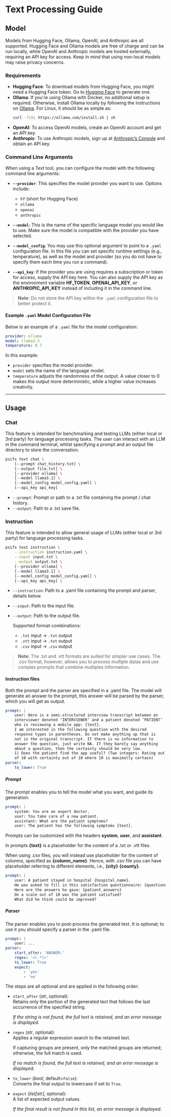 # Text Processing Guide

<div class="cli-docs">

## Model
Models from Hugging Face, Ollama, OpenAI, and Anthropic are all supported.
Hugging Face and Ollama models are free of charge and can be run locally, while OpenAI and Anthropic models are hosted externally, requiring an API key for access.
Keep in mind that using non-local models may raise privacy concerns.

### Requirements
- **Hugging Face**:
To download models from Hugging Face, you might need a Hugging Face token. Go to [Hugging Face](https://huggingface.co/join) to generate one.
- **Ollama**:
If you're using Ollama with Docker, no additional setup is required.
Otherwise, install Ollama locally by following the instructions on [Ollama](https://github.com/ollama/ollama).
For Linux, it should be as simple as:
  ```bash
  curl -fsSL https://ollama.com/install.sh | sh
  ```
- **OpenAI**: 
To access OpenAI models, create an OpenAI account and get an API key.
- **Anthropic**:
To use Anthropic models, sign up at [Anthropic’s Console](https://console.anthropic.com/) and obtain an API key.

### Command Line Arguments


When using a Text tool, you can configure the model with the following command line arguments:

- **`--provider`**: This specifies the model provider you want to use. Options include:
  - `hf` (short for Hugging Face)
  - `ollama`
  - `openai`
  - `anthropic`
  
- **`--model`**: This is the name of the specific language model you would like to use. Make sure the model is compatible with the provider you have selected.

- **`--model_config`**: You may use this optional argument to point to a `.yaml` configuration file. In this file you can set specific runtime settings (e.g., temperature), as well as the model and provider (so you do not have to specify them each time you run a command).
- **`--api_key`**: If the provider you are using requires a subscription or token for access, supply the API key here. You can also supply the API key as the environment variable **HF_TOKEN**, **OPENAI_API_KEY**, or **ANTHROPIC_API_KEY** instead of including it in the command line.

> **Note**: Do not store the API key within the `.yaml` configuration file to better protect it. 

#### Example `.yaml` Model Configuration File

Below is an example of a `.yaml` file for the model configuration:

```yaml
provider: ollama
model: llama3.3
temperature: 0.7
```

In this example:
- `provider` specifies the model provider.
- `model` sets the name of the language model.
- `temperature` adjusts the randomness of the output. A value closer to 0 makes the output more deterministic, while a higher value increases creativity.

---

## Usage
### Chat
This feature is intended for benchmarking and testing LLMs (either local or 3rd party) 
for language processing tasks. The user can interact with an LLM in the command terminal, 
whilst specifying a prompt and an output file directory to store the conversation.
```bash
psifx text chat \
    [--prompt chat_history.txt] \
    [--output file.txt] \
    [--provider ollama] \
    [--model llama3.1] \
    [--model_config model_config.yaml] \
    [--api_key api_key]       
```
- `--prompt`: Prompt or path to a .txt file containing the prompt / chat history.
- `--output`: Path to a .txt save file.
### Instruction
This feature is intended to allow general usage of LLMs (either local or 3rd party) for language processing tasks.

```bash
psifx text instruction \
    --instruction instruction.yaml \
    --input input.txt \
    --output output.txt \
    [--provider ollama] \
    [--model llama3.1] \
    [--model_config model_config.yaml] \
    [--api_key api_key] \
  ```
- `--instruction`: Path to a .yaml file containing the prompt and parser, details below.
- `--input`: Path to the input file.
- `--output`: Path to the output file.

  Supported format combinations:
  - `.txt` input → `.txt` output
  - `.vtt` input → `.txt` output
  - `.csv` input → `.csv` output


> **Note**: The .txt and .vtt formats are suited for simpler use cases. 
> The .csv format, however, allows you to process multiple datas and use complex prompts that combine multiples information.

#### Instruction files
Both the prompt and the parser are specified in a .yaml file.
The model will generate an answer to the prompt, this answer will be parsed by the parser, which you will get as output.

```yaml
prompt: |
    user: Here is a semi-structured interview transcript between an
    interviewer denoted ’INTERVIEWER’ and a patient denoted ’PATIENT’
    who is reviewing a mobile app: {text}.
    I am interested in the following question with the desired
    response types in parentheses. Do not make anything up that is
    not in the original transcript. If there is no information to
    answer the question, just write NA. If they barely say anything
    about a question, then the certainty should be very low.
    1) Does the patient find the app useful? (Two integers: Rating out
    of 10 with certainty out of 10 where 10 is maximally certain)
parser:
    to_lower: True 
```
##### Prompt
The prompt enables you to tell the model what you want, and guide its generation.

```yaml
prompt: |
    system: You are an expert doctor.
    user: You take care of a new patient.
    assistant: What are the patient symptoms?
    user: The patient has the following symptoms {text}.
```
Prompts can be customized with the headers **system**, **user**, and **assistant**.

In prompts **{text}** is a placeholder for the content of a .txt or .vtt files. 

When using .csv files, you will instead use placeholder for the content of columns, specified as **{column_name}**. 
Hence, with .csv file you can have placeholder referring to different elements, i.e., **{city}** **{county}**.
```yaml
prompt: |
    user: A patient stayed in hospital {hospital_name}.
    He was asked to fill in this satisfaction questionnaire: {questionary_content}
    Here are the answers he gave: {patient_answers}
    On a scale out of 10 was the patient satisfied?
    What did he think could be improved?
```
##### Parser
The parser enables you to post-process the generated text.
It is optional; to use it you should specify a parser in the .yaml file.
```yaml
prompt: |
    user: ...
parser:
    start_after: 'ANSWER:' 
    regex: '<(.*)>'
    to_lower: True 
    expect:
        - 'yes'
        - 'no' 
```
The steps are all optional and are applied in the following order:
- `start_after` (*str*, optional):  
  Retains only the portion of the generated text that follows the last occurrence of the specified string. 
  
   _If the string is not found, the full text is retained, and an error message is displayed._

- `regex` (*str*, optional):  
  Applies a regular expression search to the retained text. 
  
  If capturing groups are present, only the matched groups are returned; otherwise, the full match is used.
  
  _If no match is found, the full text is retained, and an error message is displayed._

- `to_lower` (*bool*, default=`False`):  
  Converts the final output to lowercase if set to `True`.

- `expect` (*list[str]*, optional):  
  A list of expected output values. 
  
  _If the final result is not found in this list, an error message is displayed._
</div>